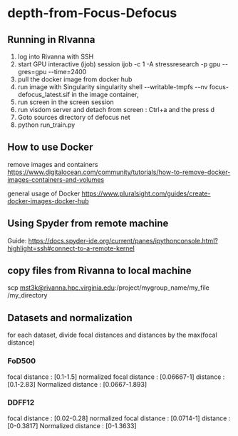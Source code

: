 # depth-from-Focus-Defocus

## Running in RIvanna 
1. log into Rivanna with SSH
2. start GPU interactive (ijob) session 
ijob -c 1 -A stressresearch -p gpu --gres=gpu --time=2400
3. pull the docker image from docker hub
4. run image with Singularity
singularity shell --writable-tmpfs --nv focus-defocus_latest.sif
in the image container, 
5. run screen 
in the screen session 
6. run visdom server and detach from screen : Ctrl+a and the press d
7. Goto sources directory of defocus net
8. python run_train.py

## How to use Docker 
remove images and containers 
https://www.digitalocean.com/community/tutorials/how-to-remove-docker-images-containers-and-volumes

general usage of Docker 
https://www.pluralsight.com/guides/create-docker-images-docker-hub


## Using Spyder from remote machine
Guide: 
https://docs.spyder-ide.org/current/panes/ipythonconsole.html?highlight=ssh#connect-to-a-remote-kernel

## copy files from Rivanna to local machine
scp mst3k@rivanna.hpc.virginia.edu:/project/mygroup_name/my_file /my_directory

## Datasets and normalization 
for each dataset, divide focal distances and distances by the max(focal distance)
### FoD500
focal distance : [0.1-1.5]
normalized focal distance : [0.06667-1]
distance : [0.1-2.83]
Normalized distance : [0.0667-1.893]

### DDFF12
focal distance : [0.02-0.28]
normalized focal distance : [0.0714-1]
distance : [0-0.3817]
Normalized distance : [0-1.3633]





